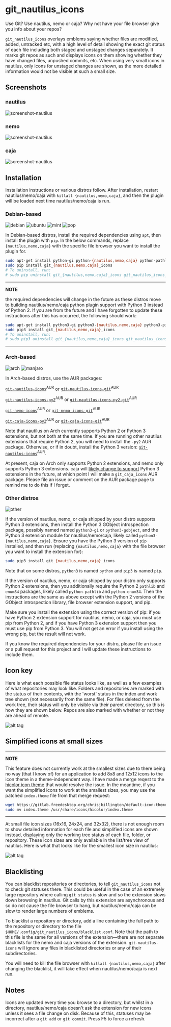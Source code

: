 # git_nautilus_icons

Use Git? Use nautilus, nemo or caja? Why not have your file browser give you info
about your repos?

`git_nautilus_icons` overlays emblems saying whether files are modified, added,
untracked etc, with a high level of detail showing the exact git status of each file
including both staged and unstaged changes separately. It marks git repos as such and
displays icons on them showing whether they have changed files, unpushed commits, etc.
When using very small icons in nautilus, only icons for unstaged changes are shown, as
the more detailed information would not be visible at such a small size.

## Screenshots

### nautilus

![screenshot-nautilus](screenshot_nautilus.png)

### nemo

![screenshot-nautilus](screenshot_nemo.png)

### caja

![screenshot-nautilus](screenshot_caja.png)


## Installation

Installation instructions or various distros follow. After installation, restart
nautilus/nemo/caja with `killall {nautilus,nemo,caja}`, and then the plugin will be
loaded next time nautilus/nemo/caja is run.

### Debian-based
![debian](distro_icons/debian.png) ![ubuntu](distro_icons/ubuntu.png) ![mint](distro_icons/mint.png) ![pop](distro_icons/pop.png)

In Debian-based distros, install the required dependencies using `apt`, then install the
plugin with `pip`. In the below commands, replace `{nautilus,nemo,caja}` with the
specific file browser you want to install the plugin for.

```bash
sudo apt-get install python-gi python-{nautilus,nemo,caja} python-pathlib python-enum34 python-pip
sudo pip install git_{nautilus,nemo,caja}_icons
# To uninstall, run:
# sudo pip uninstall git_{nautilus,nemo,caja}_icons git_nautilus_icons_common
```

---
**NOTE**

 the required dependencies will change in the future as these distros move to
building nautilus/nemo/caja python plugin support with Python 3 instead of Python 2. If
you are from the future and I have forgotten to update these instructions after this has
occurred, the following should work:

```bash
sudo apt-get install python3-gi python3-{nautilus,nemo,caja} python3-pip
sudo pip3 install git_{nautilus,nemo,caja}_icons
# To uninstall, run:
# sudo pip3 uninstall git_{nautilus,nemo,caja}_icons git_nautilus_icons_common
```
---


### Arch-based

![arch](distro_icons/arch.png) ![manjaro](distro_icons/manjaro.png)

In Arch-based distros, use the AUR packages:

[`git-nautilus-icons`](https://aur.archlinux.org/packages/git-nautilus-icons/)<sup>AUR</sup> or [`git-nautilus-icons-git`](https://aur.archlinux.org/packages/git-nautilus-icons-git/)<sup>AUR</sup>

[`git-nautilus-icons-py2`](https://aur.archlinux.org/packages/git-nautilus-icons-py2/)<sup>AUR</sup> or [`git-nautilus-icons-py2-git`](https://aur.archlinux.org/packages/git-nautilus-icons-py2-git/)<sup>AUR</sup>

[`git-nemo-icons`](https://aur.archlinux.org/packages/git-nemo-icons/)<sup>AUR</sup> or [`git-nemo-icons-git`](https://aur.archlinux.org/packages/git-nemo-icons-git/)<sup>AUR</sup>

[`git-caja-icons-py2`](https://aur.archlinux.org/packages/git-caja-icons-py2/)<sup>AUR</sup> or [`git-caja-icons-git`](https://aur.archlinux.org/packages/git-caja-icons-git/)<sup>AUR</sup>


Note that nautilus on Arch currently supports Python 2 or Python 3 extensions, but not
both at the same time. If you are running other nautilus extensions that require Python
2, you will need to install the `-py2` AUR package. Otherwise, or if in doubt, install
the Python 3 version:
[`git-nautilus-icons`](https://aur.archlinux.org/packages/git-nautilus-icons/)<sup>AUR</sup>.

At present, caja on Arch only supports Python 2 extensions, and nemo only supports
Python 3 extensions. caja will [likely change to
support](https://bugs.archlinux.org/task/62919) Python 3 extensions in the future, at
which point I will make a `git_caja_icons` AUR package. Please file an issue or comment
on the AUR package page to remind me to do this if I forget.

### Other distros
![other](distro_icons/linux.png)

If the version of nautilus, nemo, or caja shipped by your distro supports Python 3
extensions, then install the Python 3 GObject introspection package, possibly named
named `python3-gi` or `python3-gobject`, and the Python 3 extension module for
nautilus/nemo/caja, likely called `python3-{nautilus,nemo,caja}`. Ensure you have the
Python 3 version of `pip` installed, and then run (replacing `{nautilus,nemo,caja}` with
the file browser you want to install the extension for):

```bash
sudo pip3 install git_{nautilus,nemo,caja}_icons
```

Note that on some distros, `python3` is named `python` and `pip3` is named `pip`.
 
If the version of nautilus, nemo, or caja shipped by your distro only supports Python 2
extensions, then you additionally require the Python 2 `pathlib` and `enum34` packages,
likely called `python-pathlib` and `python-enum34`. Then the instructions are the same
as above except with the Python 2 versions of the GObject introspection library, file
browser extension support, and pip.

Make sure you install the extension using the correct version of pip: if you have Python
2 extension support for nautilus, nemo, or caja, you must use pip from Python 2, and if
you have Python 3 extension support then you must use pip from Python 3. You will not
get an error if you install using the wrong pip, but the result will not work.

If you know the required dependencies for your distro, please file an issue or a pull
request for this project and I will update these instructions to include them.

## Icon key

Here is what each possible file status looks like, as well as a few examples of what
repositories may look like. Folders and repositories are marked with the status of their
contents, with the 'worst' status in the index and work tree shown (not necessarily from
the same file). For files deleted from the work tree, their status will only be visible
via their parent directory, so this is how they are shown below. Repos are also marked
with whether or not they are ahead of remote.

![alt tag](key.png)

## Simplified icons at small sizes

---
**NOTE**

This feature does not currently work at the smallest sizes due to there being no way
(that I know of) for an application to add 8x8 and 12x12 icons to the icon theme in a
theme-independent way. I have made a merge reqest to the [hicolor icon
theme](https://gitlab.freedesktop.org/xdg/default-icon-theme/merge_requests/1) that
would resolve the issue. In the meantime, if you want the simplified icons to work at
the smallest sizes, you may use the patched `index.theme` file from that merge request:
```bash
wget https://gitlab.freedesktop.org/chrisjbillington/default-icon-theme/raw/master/index.theme
sudo mv index.theme /usr/share/icons/hicolor/index.theme
```
---

At small file icon sizes (16x16, 24x24, and 32x32), there is not enough room to show detailed
information for each file and simplified icons are shown instead, displaying only the
working tree status of each file, folder, or repository. These icon sizes are only
available in the list/tree view of nautilus. Here is what that looks like for the
smallest icon size in nautilus:

![alt tag](small_icons.png)

## Blacklisting

You can blacklist repositories or directories, to tell `git_nautilus_icons` not to check
git statuses there. This could be useful in the case of an extremely large repository
where calling `git status` is slow and so the extension slows down browsing in nautilus.
Git calls by this extension are asynchronous and so do not cause the file browser to
hang, but nautilus/nemo/caja can be slow to render large numbers of emblems.

To blacklist a repository or directory, add a line containing the full path to the
repository or directory to the file `$HOME/.config/git_nautilus_icons/blacklist.conf`.
Note that the path to this file is the same for all versions of the extension—there are
not separate blacklists for the nemo and caja versions of the extension.
`git-nautilus-icons` will ignore any files in blacklisted directories or any of their
subdirectories.

You will need to kill the file browser with `killall {nautilus,nemo,caja}` after
changing the blacklist, it will take effect when nautilus/nemo/caja is next run.

## Notes

Icons are updated every time you browse to a directory, but whilst in a directory,
nautilus/nemo/caja doesn't ask the extension for new icons unless it sees a file change
on disk. Because of this, statuses may be incorrect after a `git add` or `git commit`.
Press F5 to force a refresh.
